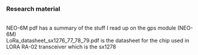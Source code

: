 <p align="centre">
  <h3 align="centre">Research material</h3>
<br />NEO-6M pdf has a summary of the stuff I read up on the gps module (NEO-6M)
<br />LoRa_datasheet_sx1276_77_78_79.pdf is the datasheet for the chip used in LORA RA-02 transceiver which is the sx1278
